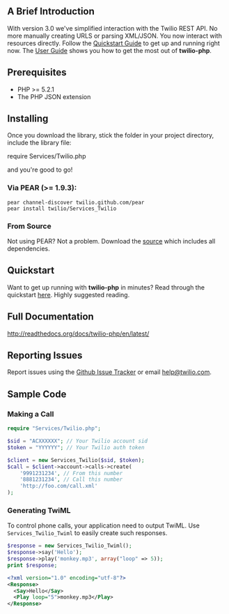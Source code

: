 ## A Brief Introduction

With version 3.0 we've simplified interaction with the Twilio REST API. No more manually creating URLS or parsing XML/JSON. You now interact with resources directly. Follow the [Quickstart Guide](http://readthedocs.org/docs/twilio-php/en/latest/#quickstart) to get up and running right now. The [User Guide](http://readthedocs.org/docs/twilio-php/en/latest/#user-guide) shows you how to get the most out of **twilio-php**.

## Prerequisites

* PHP >= 5.2.1
* The PHP JSON extension

## Installing

Once you download the library, stick the folder in your project directory, include the library file: 

require Services/Twilio.php

and you're good to go! 

### Via PEAR (>= 1.9.3):

    pear channel-discover twilio.github.com/pear
    pear install twilio/Services_Twilio

### From Source

Not using PEAR? Not a problem. Download the [source](https://github.com/twilio/twilio-php/zipball/master) which includes all dependencies.

## Quickstart

Want to get up running with **twilio-php** in minutes? Read through the quickstart [here](http://readthedocs.org/docs/twilio-php/en/latest/#quickstart). Highly suggested reading.

## Full Documentation

http://readthedocs.org/docs/twilio-php/en/latest/

## Reporting Issues

Report issues using the [Github Issue Tracker](https://github.com/twilio/twilio-php/issues) or email [help@twilio.com](mailto:help@twilio.com).

## Sample Code

### Making a Call

```php
require "Services/Twilio.php";

$sid = "ACXXXXXX"; // Your Twilio account sid
$token = "YYYYYY"; // Your Twilio auth token

$client = new Services_Twilio($sid, $token);
$call = $client->account->calls->create(
    '9991231234', // From this number
    '8881231234', // Call this number
    'http://foo.com/call.xml'
);
```

### Generating TwiML

To control phone calls, your application need to output TwiML. Use `Services_Twilio_Twiml` to easily create such responses.

```php
$response = new Services_Twilio_Twiml();
$response->say('Hello');
$response->play('monkey.mp3', array("loop" => 5));
print $response;
```

```xml
<?xml version="1.0" encoding="utf-8"?>
<Response>
  <Say>Hello</Say>
  <Play loop="5">monkey.mp3</Play>
</Response>
```


